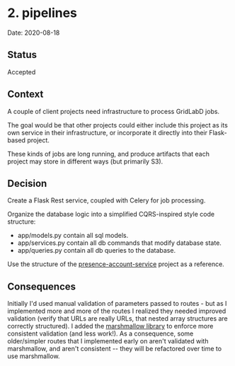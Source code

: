 # 2. pipelines

Date: 2020-08-18

## Status

Accepted

## Context

A couple of client projects need infrastructure to process GridLabD jobs.

The goal would be that other projects could either include this project as its
own service in their infrastructure, or incorporate it directly into their
Flask-based project.

These kinds of jobs are long running, and produce artifacts that each project
may store in different ways (but primarily S3).

## Decision

Create a Flask Rest service, coupled with Celery for job processing.

Organize the database logic into a simplified CQRS-inspired style code structure:
 * app/models.py contain all sql models.
 * app/services.py contain all db commands that modify database state.
 * app/queries.py contain all db queries to the database.

Use the structure of the [presence-account-service](https://github.com/PresencePG/presence-account-service) project as a reference.

## Consequences

Initially I'd used manual validation of parameters passed to routes - but as I
implemented more and more of the routes I realized they needed improved
validation (verify that URLs are really URLs, that nested array structures are
correctly structured). I added the [marshmallow library](https://marshmallow.readthedocs.io/en/stable/)
to enforce more consistent validation (and less work!). As a consequence, some
older/simpler routes that I implemented early on aren't validated with
marshmallow, and aren't consistent -- they will be refactored over time to use
marshmallow.
